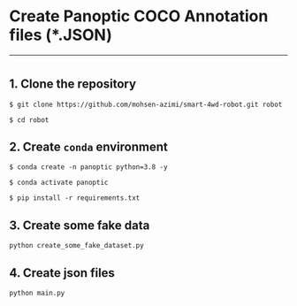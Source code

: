 # Create Panoptic COCO Annotation files (*.JSON)


---

#   

## 1. Clone the repository

`$ git clone https://github.com/mohsen-azimi/smart-4wd-robot.git robot`

`$ cd robot`

## 2. Create `conda` environment

`$ conda create -n panoptic python=3.8 -y` 

`$ conda activate panoptic`

`$ pip install -r requirements.txt`

## 3. Create some fake data

`python create_some_fake_dataset.py`

## 4. Create json files

`python main.py`